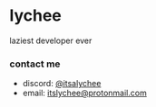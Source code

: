 # lychee
laziest developer ever

### contact me
- discord: [@itsalychee](https://discord.com/users/1148876716475940986)
- email: [itslychee@protonmail.com](mailto:itslychee@protonmail.com?subject=from%20github)

